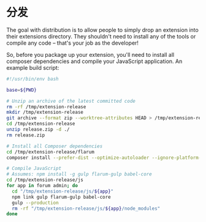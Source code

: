 # 分发

The goal with distribution is to allow people to simply drop an extension into their extensions directory. They shouldn't need to install any of the tools or compile any code – that's your job as the developer!

So, before you package up your extension, you'll need to install all composer dependencies and compile your JavaScript application. An example build script:

```bash
#!/usr/bin/env bash

base=${PWD}

# Unzip an archive of the latest committed code
rm -rf /tmp/extension-release
mkdir /tmp/extension-release
git archive --format zip --worktree-attributes HEAD > /tmp/extension-release/release.zip
cd /tmp/extension-release
unzip release.zip -d ./
rm release.zip

# Install all Composer dependencies
cd /tmp/extension-release/flarum
composer install --prefer-dist --optimize-autoloader --ignore-platform-reqs --no-dev

# Compile JavaScript
# Assumes: npm install -g gulp flarum-gulp babel-core
cd /tmp/extension-release/js
for app in forum admin; do
  cd "/tmp/extension-release/js/${app}"
  npm link gulp flarum-gulp babel-core
  gulp --production
  rm -rf "/tmp/extension-release/js/${app}/node_modules"
done
```
